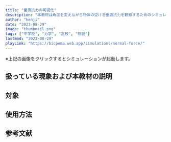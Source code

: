 ```yaml
---
title: "垂直抗力の可視化"
description: "本教材は角度を変えながら物体の受ける垂直抗力を観察するためのシミュレーション教材です。"
author: "kenji"
date: "2023-08-29"
image: "thumbnail.png"
tags: ["中学校", "力学", "高校", "物理"]
lastmod: "2023-08-29"
playLink: "https://bicpema.web.app/simulations/normal-force/"
---
```


※上記の画像をクリックするとシミュレーションが起動します。

## 扱っている現象および本教材の説明

## 対象

## 使用方法

## 参考文献
